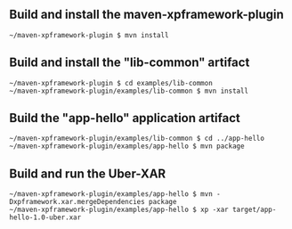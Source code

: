 Build and install the maven-xpframework-plugin
----------------------------------------------

    ~/maven-xpframework-plugin $ mvn install


Build and install the "lib-common" artifact
-------------------------------------------

    ~/maven-xpframework-plugin $ cd examples/lib-common
    ~/maven-xpframework-plugin/examples/lib-common $ mvn install


Build the "app-hello" application artifact
------------------------------------------

    ~/maven-xpframework-plugin/examples/lib-common $ cd ../app-hello
    ~/maven-xpframework-plugin/examples/app-hello $ mvn package


Build and run the Uber-XAR
--------------------------

    ~/maven-xpframework-plugin/examples/app-hello $ mvn -Dxpframework.xar.mergeDependencies package
    ~/maven-xpframework-plugin/examples/app-hello $ xp -xar target/app-hello-1.0-uber.xar
